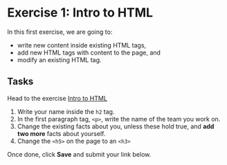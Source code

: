# Exercise 1: Intro to HTML

In this first exercise, we are going to:

* write new content inside existing HTML tags,
* add new HTML tags with content to the page, and
* modify an existing HTML tag.

## Tasks

Head to the exercise [Intro to HTML](http://codepen.io/NathanPJF/pen/eNzrPd)

1. Write your name inside the `h2` tag.
2. In the first paragraph tag, `<p>`, write the name of the team you work on.
3. Change the existing facts about you, unless these hold true, and **add two more**
facts about yourself.
4. Change the `<h5>` on the page to an `<h3>`

Once done, click **Save** and submit your link below.
